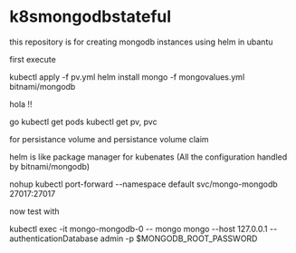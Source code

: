 # k8smongodbstateful


this repository is for creating mongodb instances using helm in ubantu 

first execute 

kubectl apply -f pv.yml 
helm install mongo -f mongovalues.yml  bitnami/mongodb


hola !! 

go 
kubectl get pods 
kubectl get pv, pvc 

for persistance volume and persistance volume claim 

helm is like package manager for kubenates (All the configuration handled by bitnami/mongodb) 

nohup kubectl port-forward --namespace default svc/mongo-mongodb 27017:27017 

now test with 

kubectl exec -it mongo-mongodb-0 -- mongo
mongo --host 127.0.0.1 --authenticationDatabase admin -p $MONGODB_ROOT_PASSWORD






